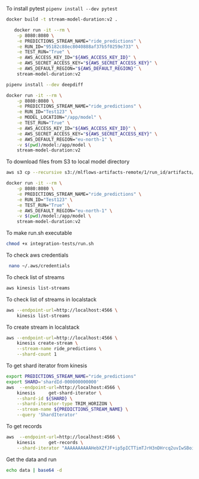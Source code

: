 To install pytest `pipenv install --dev pytest`

```bash
docker build -t stream-model-duration:v2 .
```

```bash
   docker run -it --rm \
    -p 8080:8080 \
    -e PREDICTIONS_STREAM_NAME="ride_predictions" \
    -e RUN_ID="95182c88ec8040888af37b5f0259e733" \
    -e TEST_RUN="True" \
    -e AWS_ACCESS_KEY_ID="${AWS_ACCESS_KEY_ID}" \
    -e AWS_SECRET_ACCESS_KEY="${AWS_SECRET_ACCESS_KEY}" \
    -e AWS_DEFAULT_REGION="${AWS_DEFAULT_REGION}" \
    stream-model-duration:v2
```

```bash
pipenv install --dev deepdiff
```

```bash
docker run -it --rm \
    -p 8080:8080 \
    -e PREDICTIONS_STREAM_NAME="ride_predictions" \
    -e RUN_ID="Test123" \
    -e MODEL_LOCATION="/app/model" \
    -e TEST_RUN="True" \
    -e AWS_ACCESS_KEY_ID="${AWS_ACCESS_KEY_ID}" \
    -e AWS_SECRET_ACCESS_KEY="${AWS_SECRET_ACCESS_KEY}" \
    -e AWS_DEFAULT_REGION="eu-north-1" \
    -v $(pwd)/model:/app/model \
    stream-model-duration:v2
```

To download files from S3 to local model directory 
```bash
aws s3 cp --recursive s3://mlflows-artifacts-remote/1/run_id/artifacts/model/ model
```
```bash
docker run -it --rm \
    -p 8080:8080 \
    -e PREDICTIONS_STREAM_NAME="ride_predictions" \
    -e RUN_ID="Test123" \
    -e TEST_RUN="True" \
    -e AWS_DEFAULT_REGION="eu-north-1" \
    -v $(pwd)/model:/app/model \
    stream-model-duration:v2
```

To make run.sh executable
```bash
chmod +x integration-tests/run.sh
```

To check aws credentials
```bash
 nano ~/.aws/credentials
```

To check list of streams
```bash
aws kinesis list-streams
```
To check list of streams in localstack
```bash
aws --endpoint-url=http://localhost:4566 \
    kinesis list-streams
```

To create stream in localstack
```bash
aws --endpoint-url=http://localhost:4566 \
    kinesis create-stream \
    --stream-name ride_predictions \
    --shard-count 1
```

To get shard iterator from kinesis
```bash
export PREDICTIONS_STREAM_NAME="ride_predictions"
export SHARD='shardId-000000000000'
aws  --endpoint-url=http://localhost:4566 \
    kinesis     get-shard-iterator \
    --shard-id ${SHARD} \
    --shard-iterator-type TRIM_HORIZON \
    --stream-name ${PREDICTIONS_STREAM_NAME} \
    --query 'ShardIterator'
```

To get records
```bash
aws  --endpoint-url=http://localhost:4566 \
    kinesis     get-records \
    --shard-iterator "AAAAAAAAAAHebXZfJF+ip5pICTTimTJrH3nDHrcq2uvIwSBoiSV6mbmJGs7l7eHF6YjuDWcd83eV93YnlwBGhdDkNwFGVa6qibalZBwWhh3pPJUwlk/njd1c3tHhpXnBCLhkCLxFN0u6pi9xEGDdgNL16iOeGml6YvhxInhhEhJwgSi2kAG7XTqMZoDcl/4RUCzDRWGGmCwCSwzzbCJQJEV60vuGKVeV" 
```

Get the data and run
```bash
echo data | base64 -d
```